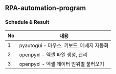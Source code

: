 ## RPA-automation-program

### Schedule & Result
|No|내용|
|------|---|
|1|pyautogui - 마우스, 키보드, 메세지 자동화|
|2|openpyxl - 엑셀 파일 생성, 관리|
|3|openpyxl - 엑셀 데이터 범위별 불러오기|
